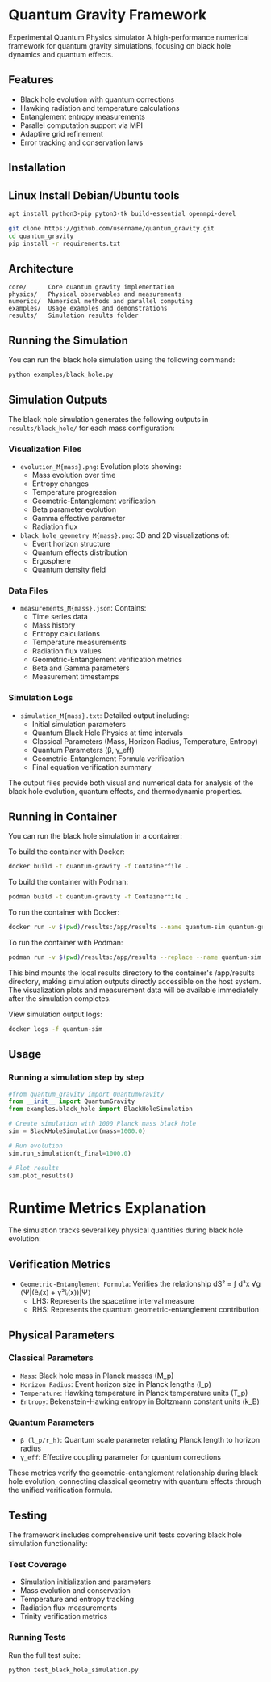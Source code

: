 # Quantum Gravity Framework

Experimental Quantum Physics simulator
A high-performance numerical framework for quantum gravity simulations, focusing on black hole dynamics and quantum effects.

## Features

- Black hole evolution with quantum corrections
- Hawking radiation and temperature calculations
- Entanglement entropy measurements
- Parallel computation support via MPI
- Adaptive grid refinement
- Error tracking and conservation laws

## Installation

## Linux Install Debian/Ubuntu tools
```bash
apt install python3-pip pyton3-tk build-essential openmpi-devel
```

```bash
git clone https://github.com/username/quantum_gravity.git
cd quantum_gravity
pip install -r requirements.txt
```

## Architecture

```
core/      Core quantum gravity implementation
physics/   Physical observables and measurements
numerics/  Numerical methods and parallel computing
examples/  Usage examples and demonstrations
results/   Simulation results folder
```

## Running the Simulation

You can run the black hole simulation using the following command:

```bash
python examples/black_hole.py
```

## Simulation Outputs

The black hole simulation generates the following outputs in `results/black_hole/` for each mass configuration:

### Visualization Files
- `evolution_M{mass}.png`: Evolution plots showing:
  - Mass evolution over time
  - Entropy changes
  - Temperature progression 
  - Geometric-Entanglement verification
  - Beta parameter evolution
  - Gamma effective parameter
  - Radiation flux
- `black_hole_geometry_M{mass}.png`: 3D and 2D visualizations of:
  - Event horizon structure
  - Quantum effects distribution
  - Ergosphere
  - Quantum density field

### Data Files  
- `measurements_M{mass}.json`: Contains:
  - Time series data
  - Mass history
  - Entropy calculations
  - Temperature measurements
  - Radiation flux values
  - Geometric-Entanglement verification metrics
  - Beta and Gamma parameters
  - Measurement timestamps

### Simulation Logs
- `simulation_M{mass}.txt`: Detailed output including:
  - Initial simulation parameters
  - Quantum Black Hole Physics at time intervals
  - Classical Parameters (Mass, Horizon Radius, Temperature, Entropy)
  - Quantum Parameters (β, γ_eff)
  - Geometric-Entanglement Formula verification
  - Final equation verification summary

The output files provide both visual and numerical data for analysis of the black hole evolution, quantum effects, and thermodynamic properties.


## Running in Container

You can run the black hole simulation in a container:

To build the container with Docker:
```bash
docker build -t quantum-gravity -f Containerfile .
```

To build the container with Podman:
```bash
podman build -t quantum-gravity -f Containerfile .
```


To run the container with Docker:
```bash
docker run -v $(pwd)/results:/app/results --name quantum-sim quantum-gravity
```

To run the container with Podman:
```bash
podman run -v $(pwd)/results:/app/results --replace --name quantum-sim quantum-gravity
```

This bind mounts the local results directory to the container's /app/results directory, making simulation outputs directly accessible on the host system. The visualization plots and measurement data will be available immediately after the simulation completes.

View simulation output logs:
```bash
docker logs -f quantum-sim
```


## Usage
### Running a simulation step by step 
```python
#from quantum_gravity import QuantumGravity
from __init__ import QuantumGravity
from examples.black_hole import BlackHoleSimulation

# Create simulation with 1000 Planck mass black hole
sim = BlackHoleSimulation(mass=1000.0)

# Run evolution
sim.run_simulation(t_final=1000.0)

# Plot results
sim.plot_results()
```

# Runtime Metrics Explanation

The simulation tracks several key physical quantities during black hole evolution:

## Verification Metrics

- `Geometric-Entanglement Formula`: Verifies the relationship dS² = ∫ d³x √g ⟨Ψ|(êᵢ(x) + γ²îᵢ(x))|Ψ⟩
  - LHS: Represents the spacetime interval measure
  - RHS: Represents the quantum geometric-entanglement contribution

## Physical Parameters

### Classical Parameters
- `Mass`: Black hole mass in Planck masses (M_p)
- `Horizon Radius`: Event horizon size in Planck lengths (l_p)
- `Temperature`: Hawking temperature in Planck temperature units (T_p)
- `Entropy`: Bekenstein-Hawking entropy in Boltzmann constant units (k_B)

### Quantum Parameters
- `β (l_p/r_h)`: Quantum scale parameter relating Planck length to horizon radius
- `γ_eff`: Effective coupling parameter for quantum corrections

These metrics verify the geometric-entanglement relationship during black hole evolution, connecting classical geometry with quantum effects through the unified verification formula.


## Testing

The framework includes comprehensive unit tests covering black hole simulation functionality:

### Test Coverage

- Simulation initialization and parameters
- Mass evolution and conservation
- Temperature and entropy tracking 
- Radiation flux measurements
- Trinity verification metrics

### Running Tests

Run the full test suite:
```bash
python test_black_hole_simulation.py
